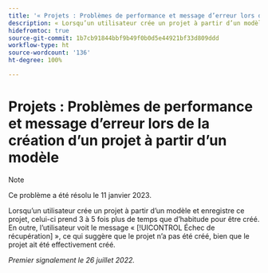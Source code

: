 ```yaml
---
title: '« Projets : Problèmes de performance et message d’erreur lors de la création d’un projet à partir d’un modèle. »'
description: « Lorsqu’un utilisateur crée un projet à partir d’un modèle et enregistre ce projet, celui-ci prend 3 à 5 fois plus de temps que d’habitude pour être créé. En outre, l’utilisateur voit le message Échec de récupération, ce qui suggère que le projet n’a pas été créé, bien que le projet ait été effectivement créé. »
hidefromtoc: true
source-git-commit: 1b7cb91844bbf9b49f0b0d5e44921bf33d809ddd
workflow-type: ht
source-wordcount: '136'
ht-degree: 100%

---
```



# Projets : Problèmes de performance et message d’erreur lors de la création d’un projet à partir d’un modèle

>[!NOTE]
>
>Ce problème a été résolu le 11 janvier 2023.

Lorsqu’un utilisateur crée un projet à partir d’un modèle et enregistre ce projet, celui-ci prend 3 à 5 fois plus de temps que d’habitude pour être créé. En outre, l’utilisateur voit le message « [!UICONTROL Échec de récupération] », ce qui suggère que le projet n’a pas été créé, bien que le projet ait été effectivement créé.

_Premier signalement le 26 juillet 2022._

